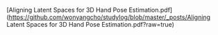 
 [Aligning Latent Spaces for 3D Hand Pose Estimation.pdf](https://github.com/wonyangcho/studylog/blob/master/_posts/Aligning Latent Spaces for 3D Hand Pose Estimation.pdf?raw=true) 







